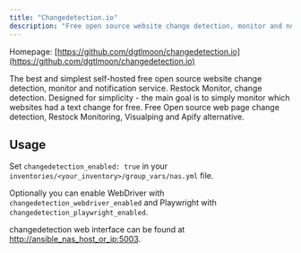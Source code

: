 ```yaml
---
title: "Changedetection.io"
description: "Free open source website change detection, monitor and notification service"
---
```


Homepage: [https://github.com/dgtlmoon/changedetection.io](https://github.com/dgtlmoon/changedetection.io)

The best and simplest self-hosted free open source website change detection, monitor and notification service. Restock Monitor, change detection. Designed for simplicity - the main goal is to simply monitor which websites had a text change for free. Free Open source web page change detection, Restock Monitoring, Visualping and Apify alternative.

## Usage

Set `changedetection_enabled: true` in your `inventories/<your_inventory>/group_vars/nas.yml` file.

Optionally you can enable WebDriver with `changedetection_webdriver_enabled` and Playwright with `changedetection_playwright_enabled`.

changedetection web interface can be found at [http://ansible_nas_host_or_ip:5003](http://ansible_nas_host_or_ip:5003).
